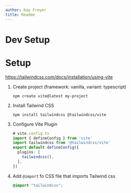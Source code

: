 ```yaml
---
author: Kay Freyer
title: Readme
---
```


# Dev Setup

# Setup

<https://tailwindcss.com/docs/installation/using-vite>

1.  Create project (framework: vanilla, variant: typescript)

    ``` shell
    npm create vite@latest my-project
    ```

2.  Install Tailwind CSS

    ``` shell
    npm install tailwindcss @tailwindcss/vite
    ```

3.  Configure Vite Plugin

    ``` typescript
    # vite.config.ts
    import { defineConfig } from 'vite'
    import tailwindcss from '@tailwindcss/vite'
    export default defineConfig({
      plugins: [
        tailwindcss(),
      ],
    })
    ```

4.  Add `@import` fo CSS file that imports Tailwind css

    ``` css
    @import "tailwindcss";
    ```
